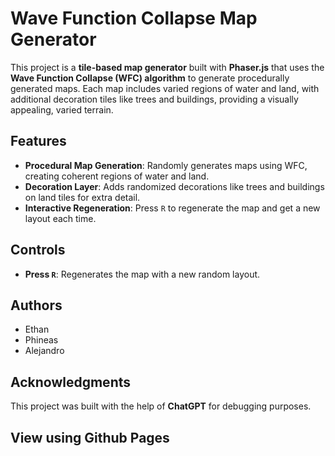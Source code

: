
# Wave Function Collapse Map Generator

This project is a **tile-based map generator** built with **Phaser.js** that uses the **Wave Function Collapse (WFC) algorithm** to generate procedurally generated maps. Each map includes varied regions of water and land, with additional decoration tiles like trees and buildings, providing a visually appealing, varied terrain.

## Features

- **Procedural Map Generation**: Randomly generates maps using WFC, creating coherent regions of water and land.
- **Decoration Layer**: Adds randomized decorations like trees and buildings on land tiles for extra detail.
- **Interactive Regeneration**: Press `R` to regenerate the map and get a new layout each time.

## Controls

- **Press `R`**: Regenerates the map with a new random layout.

## Authors

- Ethan
- Phineas
- Alejandro

## Acknowledgments

This project was built with the help of **ChatGPT** for debugging purposes.

## View using Github Pages